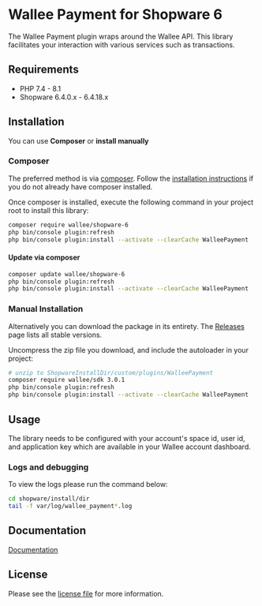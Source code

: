 

Wallee Payment for Shopware 6
=============================

The Wallee Payment plugin wraps around the Wallee API. This library facilitates your interaction with various services such as transactions.

## Requirements

- PHP 7.4 - 8.1
- Shopware 6.4.0.x - 6.4.18.x

## Installation

You can use **Composer** or **install manually**

### Composer

The preferred method is via [composer](https://getcomposer.org). Follow the
[installation instructions](https://getcomposer.org/doc/00-intro.md) if you do not already have
composer installed.

Once composer is installed, execute the following command in your project root to install this library:

```bash
composer require wallee/shopware-6
php bin/console plugin:refresh
php bin/console plugin:install --activate --clearCache WalleePayment
```

#### Update via composer
```bash
composer update wallee/shopware-6
php bin/console plugin:refresh
php bin/console plugin:install --activate --clearCache WalleePayment
```

### Manual Installation

Alternatively you can download the package in its entirety. The [Releases](../../releases) page lists all stable versions.

Uncompress the zip file you download, and include the autoloader in your project:

```bash
# unzip to ShopwareInstallDir/custom/plugins/WalleePayment
composer require wallee/sdk 3.0.1
php bin/console plugin:refresh
php bin/console plugin:install --activate --clearCache WalleePayment
```

## Usage
The library needs to be configured with your account's space id, user id, and application key which are available in your Wallee
account dashboard.

### Logs and debugging
To view the logs please run the command below:
```bash
cd shopware/install/dir
tail -f var/log/wallee_payment*.log
```

## Documentation

[Documentation](https://plugin-documentation.wallee.com/wallee-payment/shopware-6/4.0.52/docs/en/documentation.html)

## License

Please see the [license file](https://github.com/wallee-payment/shopware-6/blob/master/LICENSE.txt) for more information.